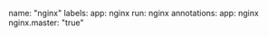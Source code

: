 name: "nginx"
    labels:
      app: nginx
      run: nginx
    annotations:
      app: nginx
      nginx.master: "true"